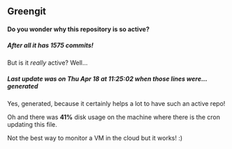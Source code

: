 ## Greengit

#### Do you wonder why this repository is so active?

##### After all it has 1575 commits!

But is it *really* active? Well...

##### Last update was on Thu Apr 18 at 11:25:02 when those lines were... generated

Yes, generated, because it certainly helps a lot to have such an active repo!

Oh and there was **41%** disk usage on the machine
where there is the cron updating this file.

Not the best way to monitor a VM in the cloud but it works! :)

